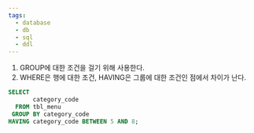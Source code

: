 ```yaml
---
tags:
  - database
  - db
  - sql
  - ddl
---
```

1. GROUP에 대한 조건을 걸기 위해 사용한다.
2. WHERE은 행에 대한 조건, HAVING은 그룹에 대한 조건인 점에서 차이가 난다.

```SQL
SELECT                               
       category_code                 
  FROM tbl_menu                      
 GROUP BY category_code              
HAVING category_code BETWEEN 5 AND 8;
```
